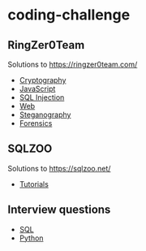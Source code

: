 # coding-challenge

## RingZer0Team

Solutions to https://ringzer0team.com/

- [Cryptography](RingZer0Team/Cryptography/README.md)
- [JavaScript](RingZer0Team/JavaScript/README.md)
- [SQL Injection](RingZer0Team/SQL-Injection/README.md)
- [Web](RingZer0Team/Web/README.md)
- [Steganography](RingZer0Team/Steganography/README.md)
- [Forensics](RingZer0Team/Forensics/README.md)

## SQLZOO

Solutions to https://sqlzoo.net/

- [Tutorials](SQLZOO/Tutorials/README.md)

## Interview questions

- [SQL](interview-questions/SQL/README.md)
- [Python](interview-questions/Python/README.md)
